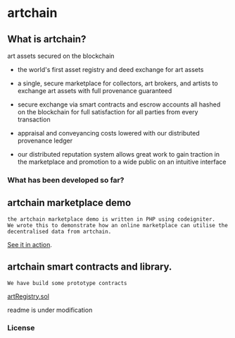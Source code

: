 # artchain

## What is artchain?

art assets secured on the blockchain

* the world's first asset registry and deed exchange for art assets
* a single, secure marketplace for collectors, art brokers, and artists to exchange art assets with full provenance guaranteed

* secure exchange via smart contracts and escrow accounts all hashed on the blockchain for full satisfaction for all parties from every transaction

* appraisal and conveyancing costs lowered with our distributed provenance ledger
* our distributed reputation system allows great work to gain traction in the marketplace and promotion to a wide public on an intuitive interface

### What has been developed so far?

## artchain marketplace demo
```
the artchain marketplace demo is written in PHP using codeigniter.
We wrote this to demonstrate how an online marketplace can utilise the decentralised data from artchain.
```
[See it in action](http://artchainmarketdemo.artchain.org).

## artchain smart contracts and library.
```
We have build some prototype contracts
```

[artRegistry.sol](https://github.com/artchain/artchain/blob/master/contract/artchain/artRegistry.sol)

  readme is under modification


### License


